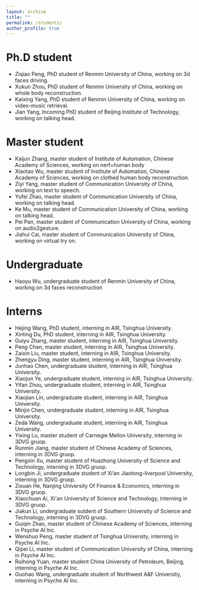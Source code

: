 ```yaml
---
layout: archive
title: ""
permalink: /students/
author_profile: true
---
```



Ph.D student
======
* Ziqiao Peng, PhD student of Renmin University of China, working on 3d faces driving.
* Xukun Zhou, PhD student of Renmin University of China, working on whole body reconstruction.
* Kaixing Yang, PhD student of Renmin University of China, working on video-music retrieval.
* Jian Yang, Incoming PhD student of Beijing Institute of Technology, working on talking head.

Master student
======
* Kaijun Zhang, master student of Institute of Automation, Chinese Academy of Sciences, working on nerf+human body
* Xiaotao Wu, master student of Institute of Automation, Chinese Academy of Sciences, working on clothed human body reconstruction.
* Ziyi Yang, master student of Communication University of China, working on text to speech.
* Yufei Zhao, master student of Communication University of China, working on talking head.
* Ke Mu, master student of Communication University of China, working on talking head.
* Pei Pan, master student of Communication University of China, working on audio2gesture.
* Jiahui Cai, master student of Communication University of China, working on virtual try on.


Undergraduate
======
* Haoyu Wu, undergraduate student of Renmin University of China, working on 3d faces reconstruction

Interns
======
* Hejing Wang, PhD student, interning in AIR, Tsinghua University.
* Xinting Du, PhD student, interning in AIR, Tsinghua University.
* Guiyu Zhang, master student, interning in AIR, Tsinghua University.
* Peng Chen, master student, interning in AIR, Tsinghua University.
* Zaixin Liu, master student, interning in AIR, Tsinghua University.
* Zhengyu Ding, master student, interning in AIR, Tsinghua University.
* Junhao Chen, undergraduate student, interning in AIR, Tsinghua University.
* Xiaojun Ye, undergraduate student, interning in AIR, Tsinghua University.
* Yifan Zhou, undergraduate student, interning in AIR, Tsinghua University.
* Xiaojian Lin, undergraduate student, interning in AIR, Tsinghua University.
* Minjin Chen, undergraduate student, interning in AIR, Tsinghua University.
* Zeda Wang,  undergraduate student, interning in AIR, Tsinghua University.
* Yixing Lu, master student of Carnegie Mellon University, interning in 3DVG gruop.
* Runmin Jiang, master student of Chinese Academy of Sciences, interning in 3DVG gruop.
* Pengxin Xu, master student of Huazhong University of Science and Technology, interning in 3DVG gruop.
* Longbin Ji, undergraduate student of Xi’an Jiaotong-liverpool University, interning in 3DVG gruop.
* Zixuan He, Nanjing University Of Finance & Economics, interning in 3DVG gruop.
* Xiaochuan Ai, Xi'an University of Science and Technology, interning in 3DVG gruop.
* Jiakun Li, undergraduate sutdent of Southern University of Science and Technology, interning in 3DVG gruop.
* Guiqin Zhao, master student of Chinese Academy of Sciences, interning in Psyche AI Inc.
* Wenshuo Peng, master student of Tsinghua University, interning in Psyche AI Inc.
* Qipei Li, master student of Communication University of China, interning in Psyche AI Inc.
* Ruihong Yuan, master student China University of Petroleum, Beijing, interning in Psyche AI Inc.
* Guohao Wang, undergraduate student of Northwest A&F University, interning in Psyche AI Inc.
  

